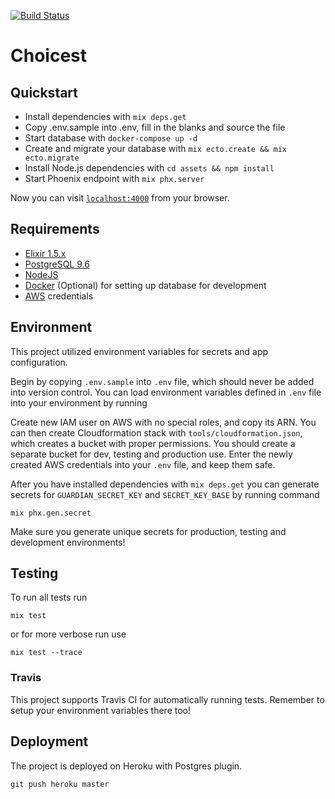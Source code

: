 [![Build Status](https://travis-ci.org/Cadiac/choicest.svg?branch=master)](https://travis-ci.org/Cadiac/choicest)

# Choicest

## Quickstart

  * Install dependencies with `mix deps.get`
  * Copy .env.sample into .env, fill in the blanks and source the file
  * Start database with `docker-compose up -d`
  * Create and migrate your database with `mix ecto.create && mix ecto.migrate`
  * Install Node.js dependencies with `cd assets && npm install`
  * Start Phoenix endpoint with `mix phx.server`

Now you can visit [`localhost:4000`](http://localhost:4000) from your browser.

## Requirements

  * [Elixir 1.5.x](https://elixir-lang.org/install.html)
  * [PostgreSQL 9.6](https://www.postgresql.org/)
  * [NodeJS](https://nodejs.org/en/)
  * [Docker](https://www.docker.com/) (Optional) for setting up database for development
  * [AWS](https://aws.amazon.com/) credentials

## Environment

This project utilized environment variables for secrets and app configuration.

Begin by copying `.env.sample` into `.env` file, which should never be added into version control. You can load environment variables defined in `.env` file into your environment by running

Create new IAM user on AWS with no special roles, and copy its ARN. You can then create Cloudformation stack with `tools/cloudformation.json`, which creates a bucket with proper permissions. You should create a separate bucket for dev, testing and production use. Enter the newly created AWS credentials into your `.env` file, and keep them safe.

After you have installed dependencies with `mix deps.get` you can generate secrets for `GUARDIAN_SECRET_KEY` and `SECRET_KEY_BASE` by running command

```
mix phx.gen.secret
```

Make sure you generate unique secrets for production, testing and development environments!

## Testing

To run all tests run

```
mix test
```

or for more verbose run use

```
mix test --trace
```

### Travis

This project supports Travis CI for automatically running tests. Remember to setup your environment variables there too!

## Deployment

The project is deployed on Heroku with Postgres plugin.

```
git push heroku master
```

